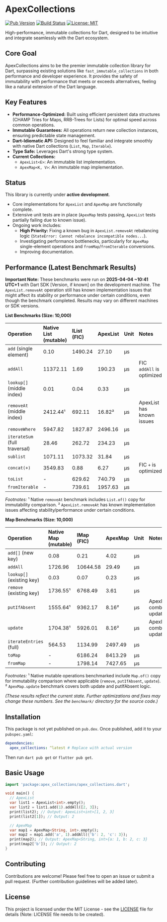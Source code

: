 # ApexCollections

[![Pub Version](https://img.shields.io/badge/pub-coming_soon-blue)](https://pub.dev/) <!-- Placeholder -->
[![Build Status](https://img.shields.io/badge/build-passing-brightgreen)](https://github.com/<your_username>/apex_collections/actions) <!-- Placeholder -->
[![License: MIT](https://img.shields.io/badge/License-MIT-yellow.svg)](https://opensource.org/licenses/MIT) <!-- Placeholder -->

High-performance, immutable collections for Dart, designed to be intuitive and integrate seamlessly with the Dart ecosystem.

## Core Goal

ApexCollections aims to be the premier immutable collection library for Dart, surpassing existing solutions like `fast_immutable_collections` in both performance and developer experience. It provides the safety of immutability with performance that meets or exceeds alternatives, feeling like a natural extension of the Dart language.

## Key Features

*   **Performance-Optimized:** Built using efficient persistent data structures (CHAMP Tries for Maps, RRB-Trees for Lists) for optimal speed across common operations.
*   **Immutable Guarantees:** All operations return new collection instances, ensuring predictable state management.
*   **Dart-Idiomatic API:** Designed to feel familiar and integrate smoothly with native Dart collections (`List`, `Map`, `Iterable`).
*   **Type Safe:** Leverages Dart's strong type system.
*   **Current Collections:**
    *   `ApexList<E>`: An immutable list implementation.
    *   `ApexMap<K, V>`: An immutable map implementation.

## Status

This library is currently under **active development**.

*   Core implementations for `ApexList` and `ApexMap` are functionally complete.
*   Extensive unit tests are in place (`ApexMap` tests passing, `ApexList` tests partially failing due to known issue).
*   Ongoing work includes:
    *   **High Priority:** Fixing a known bug in `ApexList.removeAt` rebalancing logic (`StateError: Cannot rebalance incompatible nodes...`).
    *   Investigating performance bottlenecks, particularly for `ApexMap` single-element operations and `fromMap`/`fromIterable` conversions.
    *   Improving documentation.

## Performance (Latest Benchmark Results)

**Important Note:** These benchmarks were run on **2025-04-04 ~10:41 UTC+1** with Dart SDK [Version, if known] on the development machine. The `ApexList.removeAt` operation still has known implementation issues that might affect its stability or performance under certain conditions, even though the benchmark completed. Results may vary on different machines or SDK versions.

**List Benchmarks (Size: 10,000)**

| Operation                     | Native List (mutable) | IList (FIC) | ApexList    | Unit | Notes                     |
| :---------------------------- | :-------------------- | :---------- | :---------- | :--- | :------------------------ |
| `add` (single element)        | 0.10                  | 1490.24     | 27.10       | µs   |                           |
| `addAll`                      | 11372.11              | 1.69        | 190.23      | µs   | FIC `addAll` is optimized |
| `lookup[]` (middle index)     | 0.01                  | 0.04        | 0.33        | µs   |                           |
| `removeAt` (middle index)     | 2412.44¹              | 692.11      | 16.82²      | µs   | ApexList has known issues |
| `removeWhere`                 | 5947.82               | 1827.87     | 2496.16     | µs   |                           |
| `iterateSum` (full traversal) | 28.46                 | 262.72      | 234.23      | µs   |                           |
| `sublist`                     | 1071.11               | 1073.32     | 31.84       | µs   |                           |
| `concat(+)`                   | 3549.83               | 0.88        | 6.27        | µs   | FIC `+` is optimized      |
| `toList`                      | -                     | 629.62      | 740.79      | µs   |                           |
| `fromIterable`                | -                     | 739.61      | 1957.63     | µs   |                           |

*Footnotes:*
¹ Native `removeAt` benchmark includes `List.of()` copy for immutability comparison.
² `ApexList.removeAt` has known implementation issues affecting stability/performance under certain conditions.

**Map Benchmarks (Size: 10,000)**

| Operation                 | Native Map (mutable) | IMap (FIC) | ApexMap     | Unit | Notes                     |
| :------------------------ | :------------------- | :--------- | :---------- | :--- | :------------------------ |
| `add[]` (new key)         | 0.08                 | 0.21       | 4.02        | µs   |                           |
| `addAll`                  | 1726.96              | 10644.58   | 29.49       | µs   |                           |
| `lookup[]` (existing key) | 0.03                 | 0.07       | 0.23        | µs   |                           |
| `remove` (existing key)   | 1736.55¹             | 6768.49    | 3.61        | µs   |                           |
| `putIfAbsent`             | 1555.64¹             | 9362.17    | 8.16²       | µs   | ApexMap combines update   |
| `update`                  | 1704.38¹             | 5926.01    | 8.16²       | µs   | ApexMap combines update   |
| `iterateEntries` (full)   | 564.53               | 1134.99    | 2497.49     | µs   |                           |
| `toMap`                   | -                    | 6186.24    | 8413.29     | µs   |                           |
| `fromMap`                 | -                    | 1798.14    | 7427.65     | µs   |                           |

*Footnotes:*
¹ Native mutable operations benchmarked include `Map.of()` copy for immutability comparison where applicable (`remove`, `putIfAbsent`, `update`).
² `ApexMap.update` benchmark covers both update and putIfAbsent logic.

*(These results reflect the current state. Further optimizations and fixes may change these numbers. See the `benchmark/` directory for the source code.)*
## Installation

This package is not yet published on `pub.dev`. Once published, add it to your `pubspec.yaml`:

```yaml
dependencies:
  apex_collections: ^latest # Replace with actual version
```

Then run `dart pub get` or `flutter pub get`.

## Basic Usage

```dart
import 'package:apex_collections/apex_collections.dart';

void main() {
  // ApexList
  var list1 = ApexList<int>.empty();
  var list2 = list1.add(1).addAll([2, 3]);
  print(list2); // Output: ApexList<int>[1, 2, 3]
  print(list2[1]); // Output: 2

  // ApexMap
  var map1 = ApexMap<String, int>.empty();
  var map2 = map1.add('a', 1).addAll({'b': 2, 'c': 3});
  print(map2); // Output: ApexMap<String, int>{a: 1, b: 2, c: 3}
  print(map2['b']); // Output: 2
}
```

## Contributing

Contributions are welcome! Please feel free to open an issue or submit a pull request. (Further contribution guidelines will be added later).

## License

This project is licensed under the MIT License - see the [LICENSE](LICENSE) file for details (Note: LICENSE file needs to be created).
